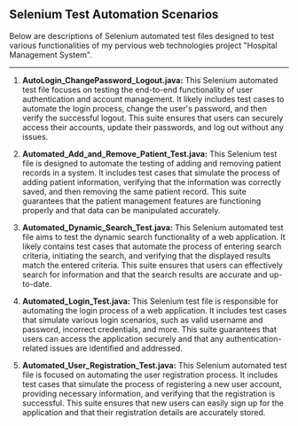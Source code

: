 ## Selenium Test Automation Scenarios

Below are descriptions of Selenium automated test files designed to test various functionalities of my pervious web technologies project "Hospital Management System".

---

1. **AutoLogin_ChangePassword_Logout.java:**
   This Selenium automated test file focuses on testing the end-to-end functionality of user authentication and account management. It likely includes test cases to automate the login process, change the user's password, and then verify the successful logout. This suite ensures that users can securely access their accounts, update their passwords, and log out without any issues.

2. **Automated_Add_and_Remove_Patient_Test.java:**
   This Selenium test file is designed to automate the testing of adding and removing patient records in a system. It includes test cases that simulate the process of adding patient information, verifying that the information was correctly saved, and then removing the same patient record. This suite guarantees that the patient management features are functioning properly and that data can be manipulated accurately.

3. **Automated_Dynamic_Search_Test.java:**
   This Selenium automated test file aims to test the dynamic search functionality of a web application. It likely contains test cases that automate the process of entering search criteria, initiating the search, and verifying that the displayed results match the entered criteria. This suite ensures that users can effectively search for information and that the search results are accurate and up-to-date.

4. **Automated_Login_Test.java:**
   This Selenium test file is responsible for automating the login process of a web application. It includes test cases that simulate various login scenarios, such as valid username and password, incorrect credentials, and more. This suite guarantees that users can access the application securely and that any authentication-related issues are identified and addressed.

5. **Automated_User_Registration_Test.java:**
   This Selenium automated test file is focused on automating the user registration process. It includes test cases that simulate the process of registering a new user account, providing necessary information, and verifying that the registration is successful. This suite ensures that new users can easily sign up for the application and that their registration details are accurately stored.
